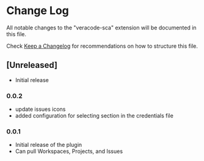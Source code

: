 # Change Log

All notable changes to the "veracode-sca" extension will be documented in this file.

Check [Keep a Changelog](http://keepachangelog.com/) for recommendations on how to structure this file.

## [Unreleased]

- Initial release

### 0.0.2

- update issues icons
- added configuration for selecting section in the credentials file

### 0.0.1

- Initial release of the plugin
- Can pull Workspaces, Projects, and Issues 

